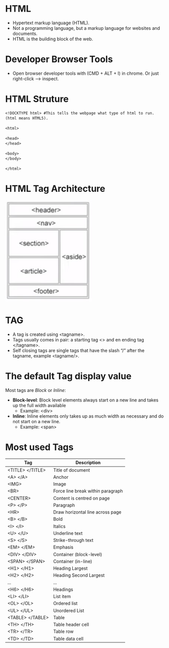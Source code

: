 
# HTML
*	Hypertext markup language (HTML). 
*	Not a programming language, but a markup language for websites and documents. 
*	HTML is the building block of the web. 

# Developer Browser Tools
* Open browser developer tools with (CMD + ALT + I) in chrome. Or just right-click --> inspect. 

# HTML Struture
```
<!DOCKTYPE html> #This tells the webpage what type of html to run. (html means HTML5). 

<html>

<head>
</head>

<body>
</body>

</html>
```

# HTML Tag Architecture
<img src="images/HTML_tag_info.jpg" width="275">

# TAG
* A tag is created using \<tagname\>. 
* Tags usually comes in pair: a starting tag \<\> and en ending tag \</tagname\>.  
* Self closing tags are single tags that have the slash “/” after the tagname, example \<tagname/\>. 

# The default Tag display value 
Most tags are *Block* or *Inline*:
* **Block-level**: Block level elements always start on a new line and takes up the full width available
  * Example: \<div\>
* **Inline**: Inline elements only takes up as much width as necessary and do not start on a new line. 
  * Example: \<span\>

# Most used Tags
| Tag  | Description  |
|------|--------|
| \<TITLE\> \</TITLE\> | Title of document |
| \<A\> \</A\> | Anchor |
| \<IMG\> | Image |
| \<BR\> | Force line break within paragraph |
| \<CENTER\> </CENTER> | Content is centred on page |
| \<P\> \</P\> | Paragraph |
| \<HR\> | Draw horizontal line across page |
| \<B\> \</B\> | Bold |
| \<I\> \</I\> | Italics |
| \<U\> \</U\> | Underline text |
| \<S\> \</S\> | Strike-through text |
| \<EM\> \</EM\> | Emphasis |
| \<DIV\> \</DIV\> | Container (block-level) |
| \<SPAN\> \</SPAN\> | Container (in-line) |
| \<H1\> \</H1\>  | Heading Largest |
| \<H2\> \</H2\> | Heading Second Largest |
| ... | ... |
| \<H6\> \</H6\> | Headings |
| \<LI\> \</LI\> | List item |
| \<OL\> \</OL\> | Ordered list |
| \<UL\> \</UL\> | Unordered List |
| \<TABLE\> \</TABLE\> | Table |
| \<TH\> \</TH\> | Table header cell |
| \<TR\> \</TR\> | Table row |
| \<TD\> \</TD\> | Table data cell |
